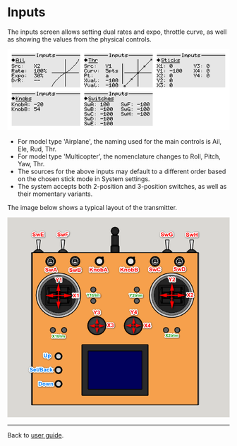 # Inputs

The inputs screen allows setting dual rates and expo, throttle curve, as well as showing the values from the physical controls.

<p align="left">
<img src="images/screenshots/inputs.png"/>
</p>

- For model type 'Airplane', the naming used for the main controls is Ail, Ele, Rud, Thr.
- For model type 'Multicopter', the nomenclature changes to Roll, Pitch, Yaw, Thr.
- The sources for the above inputs may default to a different order based on the chosen stick mode in System settings.
- The system accepts both 2-position and 3-position switches, as well as their momentary variants.  

The image below shows a typical layout of the transmitter.

<p align="left">
<img src="images/controls_description.png" width="600"/>
</p>

---

Back to [user guide](user_guide.md).